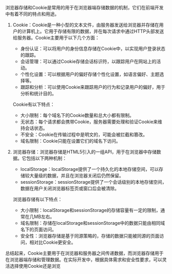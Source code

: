 浏览器存储和Cookie是常用的用于在浏览器端存储数据的机制，它们在前端开发中有着不同的特点和用途。

1. Cookie：Cookie是一种小型的文本文件，由服务器发送给浏览器并存储在用户的计算机上。它用于存储有限的数据，并在每次请求中通过HTTP头部发送给服务器。Cookie主要用于以下几个方面：
   - 身份认证：可以将用户的身份信息存储在Cookie中，以实现用户登录状态的跟踪。
   - 会话管理：可以通过Cookie存储会话标识符，以跟踪用户在网站上的活动。
   - 个性化设置：可以根据用户的偏好存储个性化设置，如语言偏好、主题选择等。
   - 跟踪和分析：可以使用Cookie来跟踪用户的行为和记录用户的偏好，用于分析和统计目的。

   Cookie有以下特点：
   - 大小限制：每个域名下的Cookie数量和总大小都有限制。
   - 无状态：每个请求都会携带Cookie，服务器需要处理和验证Cookie来维持会话状态。
   - 不安全：Cookie在传输过程中是明文的，可能会被拦截和篡改。
   - 域名限制：Cookie只能在设置它们的域名下访问。

2. 浏览器存储：浏览器存储是HTML5引入的一组API，用于在浏览器中存储数据。它包括以下两种机制：
   - localStorage：localStorage提供了一个持久化的本地存储空间，可以存储较大量级的数据，并且在浏览器关闭后仍然保留。
   - sessionStorage：sessionStorage提供了一个会话级别的本地存储空间，数据在用户关闭浏览器标签页或窗口后会被清除。

   浏览器存储有以下特点：
   - 大小限制：localStorage和sessionStorage的存储容量有一定的限制，通常在几MB左右。
   - 域名限制：存储在localStorage和sessionStorage中的数据只能由相同域名下的页面访问。
   - 安全性：浏览器存储是基于同源策略的，存储的数据只能被同源的页面访问，相对比Cookie更安全。

总结起来，Cookie主要用于在浏览器和服务器之间传递数据，而浏览器存储用于在浏览器端存储和管理数据。在实际开发中，根据具体需求和安全性要求，可以灵活选择使用Cookie还是浏览